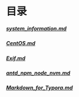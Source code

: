 # 目录

##### [system_information.md]

##### [CentOS.md]

##### [Exif.md]

##### [antd_npm_node_nvm.md]

##### [Markdown_for_Typora.md]

[system_information.md]: https://github.com/yocc/jacket/blob/master/jug/System_information.md "System_information.md"
[centos.md]: https://github.com/yocc/jacket/blob/master/jug/CentOS.md "CentOS.md"
[exif.md]: https://github.com/yocc/jacket/blob/master/jug/Exif.md "Exif.md"
[antd_npm_node_nvm.md]: https://github.com/yocc/jacket/blob/master/jug/antd%20npm%20node%20nvm.md "font"
[markdown_for_typora.md]: https://github.com/yocc/jacket/blob/master/jug/Markdown_for_Typora.md "mac"
